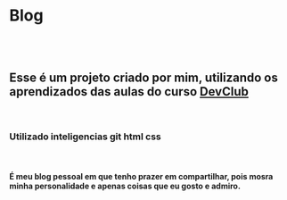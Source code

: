 <h1>Blog</h1>
<br>
<br>
<h2>Esse é um projeto criado por mim, utilizando os aprendizados das aulas do curso <a href="https://www.rodolfomori.com.br/devclub">DevClub</a></h2>
<br>
<h3>Utilizado inteligencias git html css</h3>
<br>
<h4>É meu blog pessoal em que tenho prazer em compartilhar, pois mosra minha personalidade e apenas coisas que eu gosto e admiro.</h4>
